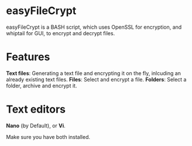 # easyFileCrypt
easyFileCrypt is a BASH script, which uses OpenSSL for encryption, and whiptail for GUI, to encrypt and decrypt files.

# Features
**Text files**: Generating a text file and encrypting it on the fly, inlcuding an already existing text files.
**Files**: Select and encrypt a file.
**Folders**: Select a folder, archive and encrypt it.

# Text editors
**Nano** (by Default), or **Vi**.

Make sure you have both installed.
